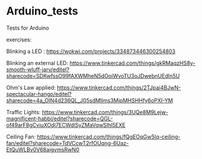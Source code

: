 # Arduino_tests
Tests for Arduino

exercises:

Blinking a LED : https://wokwi.com/projects/334873446300254803

Blinking an external LED: https://www.tinkercad.com/things/gkRMaqzHS8y-smooth-wluff-jarv/editel?sharecode=SDKwfssO99fAXWMheN5dOoiWvoTU3oJDwebnUEdln5U

Ohm's Law applied: https://www.tinkercad.com/things/2TJpai4BJwN-spectacular-hango/editel?sharecode=4a_OIN4d236QL_J05sdMlIms3MjpMHSHHfy6oPXI-YM

Traffic Lights: https://www.tinkercad.com/things/3UQe8M9Lejw-magnificent-habbi/editel?sharecode=QGL-of49arF8gCviuXOdj7ECWdlSyZMaVqwSIhl5EXE

Ceiling Fan: https://www.tinkercad.com/things/fQgEOqGw5Iq-ceiling-fan/editel?sharecode=TdVCcwT2rfOUqng-6Uaz-EtQuWLBv0V68aigvmsRwN0





